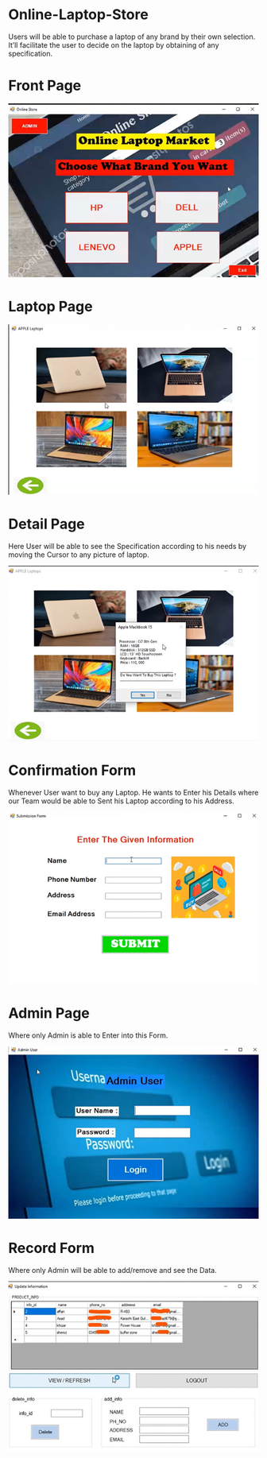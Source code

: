 # Online-Laptop-Store
Users will be able to purchase a laptop of any brand by their own selection. It’ll facilitate the user to decide on the laptop by obtaining of any specification.

# Front Page

![](https://github.com/SyedAffan10/Online-Laptop-Store/blob/ffbb7afc2b5c308ad880bc7ec0f9fa3564393efe/Demo%20Pictures/1.png)

# Laptop Page

![](https://github.com/SyedAffan10/Online-Laptop-Store/blob/ffbb7afc2b5c308ad880bc7ec0f9fa3564393efe/Demo%20Pictures/2.png)


# Detail Page
Here User will be able to see the Specification according to his needs by moving the Cursor to any picture of laptop.

![](https://github.com/SyedAffan10/Online-Laptop-Store/blob/ffbb7afc2b5c308ad880bc7ec0f9fa3564393efe/Demo%20Pictures/3.png)


# Confirmation Form
Whenever User want to buy any Laptop. He wants to Enter his Details where our Team would be able to Sent his Laptop according to his Address.

![](https://github.com/SyedAffan10/Online-Laptop-Store/blob/ffbb7afc2b5c308ad880bc7ec0f9fa3564393efe/Demo%20Pictures/4.png)


# Admin Page
Where only Admin is able to Enter into this Form.

![](https://github.com/SyedAffan10/Online-Laptop-Store/blob/ffbb7afc2b5c308ad880bc7ec0f9fa3564393efe/Demo%20Pictures/5.png)


# Record Form
Where only Admin will be able to add/remove and see the Data.

![](https://github.com/SyedAffan10/Online-Laptop-Store/blob/ffbb7afc2b5c308ad880bc7ec0f9fa3564393efe/Demo%20Pictures/6.jpg)
